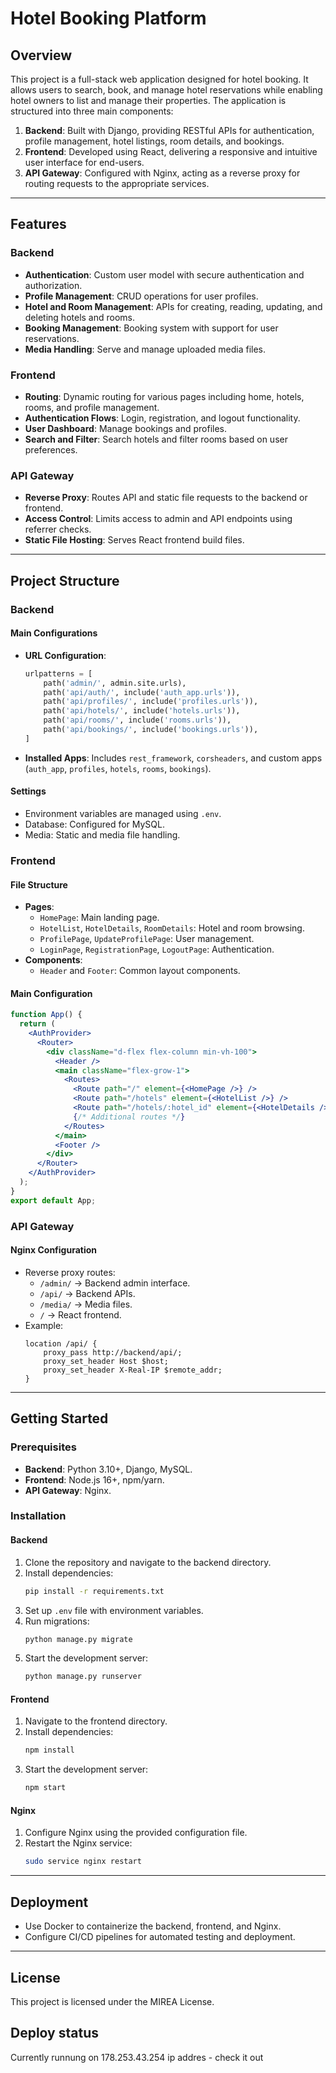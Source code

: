 # Hotel Booking Platform

## Overview
This project is a full-stack web application designed for hotel booking. It allows users to search, book, and manage hotel reservations while enabling hotel owners to list and manage their properties. The application is structured into three main components:

1. **Backend**: Built with Django, providing RESTful APIs for authentication, profile management, hotel listings, room details, and bookings.
2. **Frontend**: Developed using React, delivering a responsive and intuitive user interface for end-users.
3. **API Gateway**: Configured with Nginx, acting as a reverse proxy for routing requests to the appropriate services.

---

## Features
### Backend
- **Authentication**: Custom user model with secure authentication and authorization.
- **Profile Management**: CRUD operations for user profiles.
- **Hotel and Room Management**: APIs for creating, reading, updating, and deleting hotels and rooms.
- **Booking Management**: Booking system with support for user reservations.
- **Media Handling**: Serve and manage uploaded media files.

### Frontend
- **Routing**: Dynamic routing for various pages including home, hotels, rooms, and profile management.
- **Authentication Flows**: Login, registration, and logout functionality.
- **User Dashboard**: Manage bookings and profiles.
- **Search and Filter**: Search hotels and filter rooms based on user preferences.

### API Gateway
- **Reverse Proxy**: Routes API and static file requests to the backend or frontend.
- **Access Control**: Limits access to admin and API endpoints using referrer checks.
- **Static File Hosting**: Serves React frontend build files.

---

## Project Structure

### Backend
#### Main Configurations
- **URL Configuration**:
  ```python
  urlpatterns = [
      path('admin/', admin.site.urls),
      path('api/auth/', include('auth_app.urls')),
      path('api/profiles/', include('profiles.urls')),
      path('api/hotels/', include('hotels.urls')),
      path('api/rooms/', include('rooms.urls')),
      path('api/bookings/', include('bookings.urls')),
  ]
  ```
- **Installed Apps**: Includes `rest_framework`, `corsheaders`, and custom apps (`auth_app`, `profiles`, `hotels`, `rooms`, `bookings`).

#### Settings
- Environment variables are managed using `.env`.
- Database: Configured for MySQL.
- Media: Static and media file handling.

### Frontend
#### File Structure
- **Pages**:
  - `HomePage`: Main landing page.
  - `HotelList`, `HotelDetails`, `RoomDetails`: Hotel and room browsing.
  - `ProfilePage`, `UpdateProfilePage`: User management.
  - `LoginPage`, `RegistrationPage`, `LogoutPage`: Authentication.
- **Components**:
  - `Header` and `Footer`: Common layout components.

#### Main Configuration
```jsx
function App() {
  return (
    <AuthProvider>
      <Router>
        <div className="d-flex flex-column min-vh-100">
          <Header />
          <main className="flex-grow-1">
            <Routes>
              <Route path="/" element={<HomePage />} />
              <Route path="/hotels" element={<HotelList />} />
              <Route path="/hotels/:hotel_id" element={<HotelDetails />} />
              {/* Additional routes */}
            </Routes>
          </main>
          <Footer />
        </div>
      </Router>
    </AuthProvider>
  );
}
export default App;
```

### API Gateway
#### Nginx Configuration
- Reverse proxy routes:
  - `/admin/` -> Backend admin interface.
  - `/api/` -> Backend APIs.
  - `/media/` -> Media files.
  - `/` -> React frontend.
- Example:
  ```nginx
  location /api/ {
      proxy_pass http://backend/api/;
      proxy_set_header Host $host;
      proxy_set_header X-Real-IP $remote_addr;
  }
  ```

---

## Getting Started

### Prerequisites
- **Backend**: Python 3.10+, Django, MySQL.
- **Frontend**: Node.js 16+, npm/yarn.
- **API Gateway**: Nginx.

### Installation
#### Backend
1. Clone the repository and navigate to the backend directory.
2. Install dependencies:
   ```bash
   pip install -r requirements.txt
   ```
3. Set up `.env` file with environment variables.
4. Run migrations:
   ```bash
   python manage.py migrate
   ```
5. Start the development server:
   ```bash
   python manage.py runserver
   ```

#### Frontend
1. Navigate to the frontend directory.
2. Install dependencies:
   ```bash
   npm install
   ```
3. Start the development server:
   ```bash
   npm start
   ```

#### Nginx
1. Configure Nginx using the provided configuration file.
2. Restart the Nginx service:
   ```bash
   sudo service nginx restart
   ```

---

## Deployment
- Use Docker to containerize the backend, frontend, and Nginx.
- Configure CI/CD pipelines for automated testing and deployment.

---

## License
This project is licensed under the MIREA License.

## Deploy status
Currently runnung on 178.253.43.254 ip addres - check it out